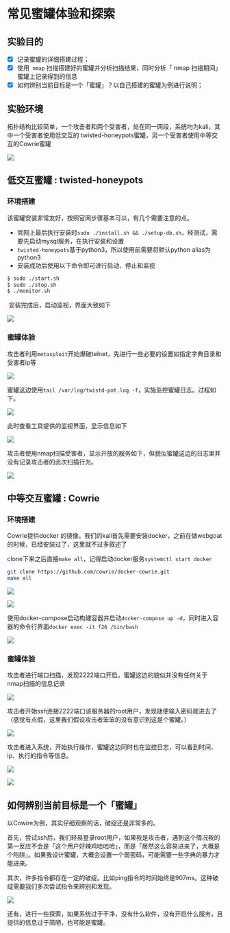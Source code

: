 # 常见蜜罐体验和探索

## 实验目的

- [x] 记录蜜罐的详细搭建过程；
- [x]  使用` nmap` 扫描搭建好的蜜罐并分析扫描结果，同时分析「 nmap 扫描期间」蜜罐上记录得到的信息
- [x]  如何辨别当前目标是一个「蜜罐」？以自己搭建的蜜罐为例进行说明；

## 实验环境

拓扑结构比较简单，一个攻击者和两个受害者，处在同一网段，系统均为kali，其中一个受害者使用低交互的 twisted-honeypots蜜罐，另一个受害者使用中等交互的Cowrie蜜罐

![](img/topu.png)

## 低交互蜜罐 : twisted-honeypots

### 环境搭建

该蜜罐安装非常友好，按照官网步骤基本可以，有几个需要注意的点。

- 官网上最后执行安装时`sudo ./install.sh && ./setup-db.sh`，经测试，需要先启动mysql服务，在执行安装和设置
- `twisted-honeypots`基于python3，所以使用前需要将默认python alias为python3
- 安装成功后使用以下命令即可进行启动、停止和监视

```bash
$ sudo ./start.sh
$ sudo ./stop.sh
$ ./monitor.sh
```

​	安装完成后，启动监视，界面大致如下

![](img/lo0.jpg)

### 蜜罐体验

攻击者利用`metasploit`开始爆破telnet，先进行一些必要的设置如指定字典目录和受害者ip等

![](img/lo1.jpg)

蜜罐这边使用`tail /var/log/twistd-pot.log -f`，实施监控蜜罐日志。过程如下。

![](img/lo2.gif)

此时查看工具提供的监视界面，显示信息如下

![](img/lo3.jpg)

攻击者使用nmap扫描受害者，显示开放的服务如下，但貌似蜜罐这边的日志里并没有记录攻击者的此次扫描行为。

![](img/lo4.jpg)

## 中等交互蜜罐 : Cowrie

### 环境搭建

Cowrie提供docker 的镜像，我们的kali首先需要安装docker，之前在做webgoat的时候，已经安装过了，这里就不过多叙述了

clone下来之后直接`make all`，记得启动docker服务`systemctl start docker`

```bash
git clone https://github.com/cowrie/docker-cowrie.git
make all
```

![](img/Co1.jpg)

![](img/Co2.jpg)

使用docker-compose启动构建容器并启动`docker-compose up -d`，同时进入容器的命令行界面`docker exec -it f26 /bin/bash`

![](img/Co3.jpg)

### 蜜罐体验


攻击者进行端口扫描，发现2222端口开启，蜜罐这边的貌似并没有任何关于nmap扫描的信息记录

![](img/Co4.jpg)

攻击者开始ssh连接2222端口该服务器的root用户，发现随便输入密码就进去了（感觉有点假，这里我们假设攻击者笨笨的没有意识到这是个蜜罐。）

![](img/Co5.jpg)

攻击者进入系统，开始执行操作，蜜罐这边同时也在监控日志，可以看到时间、ip、执行的指令等信息。

![](img/Co6.gif)

![](img/Co7.jpg)



## 如何辨别当前目标是一个「蜜罐」

以Cowire为例，其实仔细观察的话，破绽还是非常多的。

首先，尝试ssh后，我们轻易登录root用户，如果我是攻击者，遇到这个情况我的第一反应不会是「这个用户好辣鸡哈哈哈」，而是「居然这么容易进来了，大概是个陷阱」。如果我设计蜜罐，大概会设置一个弱密码，可能需要一些字典的暴力才能进来。

其次，许多指令都存在一定的破绽。比如ping指令的时间始终是907ms。这种破绽需要我们多次尝试指令来辨别和发现。

![](img/Co8.jpg)

还有，进行一些探索，如果系统过于干净，没有什么软件，没有开启什么服务，且提供的信息过于简陋，也可能是蜜罐。




